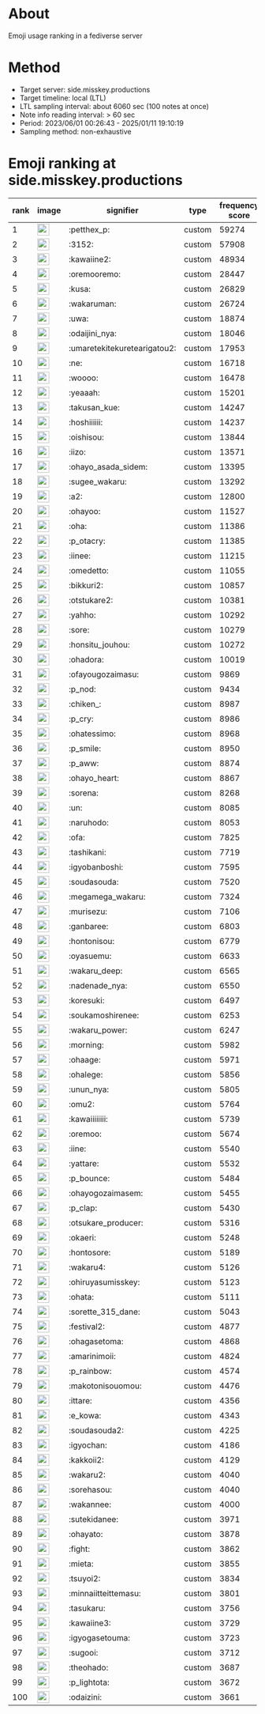 # About
Emoji usage ranking in a fediverse server

# Method
- Target server: side.misskey.productions
- Target timeline: local (LTL)
- LTL sampling interval: about 6060 sec (100 notes at once)
- Note info reading interval: > 60 sec
- Period: 2023/06/01 00:26:43 - 2025/01/11 19:10:19 
- Sampling method: non-exhaustive

# Emoji ranking at side.misskey.productions

|rank|image|signifier|type|frequency score|
|----|----|----|----|----|
|1|<img height="24" src="https://side.misskey.productions/emoji/petthex_p.webp">|:petthex_p:|custom|59274|
|2|<img height="24" src="https://side.misskey.productions/emoji/3152.webp">|:3152:|custom|57908|
|3|<img height="24" src="https://side.misskey.productions/emoji/kawaiine2.webp">|:kawaiine2:|custom|48934|
|4|<img height="24" src="https://side.misskey.productions/emoji/oremooremo.webp">|:oremooremo:|custom|28447|
|5|<img height="24" src="https://side.misskey.productions/emoji/kusa.webp">|:kusa:|custom|26829|
|6|<img height="24" src="https://side.misskey.productions/emoji/wakaruman.webp">|:wakaruman:|custom|26724|
|7|<img height="24" src="https://side.misskey.productions/emoji/uwa.webp">|:uwa:|custom|18874|
|8|<img height="24" src="https://side.misskey.productions/emoji/odaijini_nya.webp">|:odaijini_nya:|custom|18046|
|9|<img height="24" src="https://side.misskey.productions/emoji/umaretekitekuretearigatou2.webp">|:umaretekitekuretearigatou2:|custom|17953|
|10|<img height="24" src="https://side.misskey.productions/emoji/ne.webp">|:ne:|custom|16718|
|11|<img height="24" src="https://side.misskey.productions/emoji/woooo.webp">|:woooo:|custom|16478|
|12|<img height="24" src="https://side.misskey.productions/emoji/yeaaah.webp">|:yeaaah:|custom|15201|
|13|<img height="24" src="https://side.misskey.productions/emoji/takusan_kue.webp">|:takusan_kue:|custom|14247|
|14|<img height="24" src="https://side.misskey.productions/emoji/hoshiiiiii.webp">|:hoshiiiiii:|custom|14237|
|15|<img height="24" src="https://side.misskey.productions/emoji/oishisou.webp">|:oishisou:|custom|13844|
|16|<img height="24" src="https://side.misskey.productions/emoji/iizo.webp">|:iizo:|custom|13571|
|17|<img height="24" src="https://side.misskey.productions/emoji/ohayo_asada_sidem.webp">|:ohayo_asada_sidem:|custom|13395|
|18|<img height="24" src="https://side.misskey.productions/emoji/sugee_wakaru.webp">|:sugee_wakaru:|custom|13292|
|19|<img height="24" src="https://side.misskey.productions/emoji/a2.webp">|:a2:|custom|12800|
|20|<img height="24" src="https://side.misskey.productions/emoji/ohayoo.webp">|:ohayoo:|custom|11527|
|21|<img height="24" src="https://side.misskey.productions/emoji/oha.webp">|:oha:|custom|11386|
|22|<img height="24" src="https://side.misskey.productions/emoji/p_otacry.webp">|:p_otacry:|custom|11385|
|23|<img height="24" src="https://side.misskey.productions/emoji/iinee.webp">|:iinee:|custom|11215|
|24|<img height="24" src="https://side.misskey.productions/emoji/omedetto.webp">|:omedetto:|custom|11055|
|25|<img height="24" src="https://side.misskey.productions/emoji/bikkuri2.webp">|:bikkuri2:|custom|10857|
|26|<img height="24" src="https://side.misskey.productions/emoji/otstukare2.webp">|:otstukare2:|custom|10381|
|27|<img height="24" src="https://side.misskey.productions/emoji/yahho.webp">|:yahho:|custom|10292|
|28|<img height="24" src="https://side.misskey.productions/emoji/sore.webp">|:sore:|custom|10279|
|29|<img height="24" src="https://side.misskey.productions/emoji/honsitu_jouhou.webp">|:honsitu_jouhou:|custom|10272|
|30|<img height="24" src="https://side.misskey.productions/emoji/ohadora.webp">|:ohadora:|custom|10019|
|31|<img height="24" src="https://side.misskey.productions/emoji/ofayougozaimasu.webp">|:ofayougozaimasu:|custom|9869|
|32|<img height="24" src="https://side.misskey.productions/emoji/p_nod.webp">|:p_nod:|custom|9434|
|33|<img height="24" src="https://side.misskey.productions/emoji/chiken_.webp">|:chiken_:|custom|8987|
|34|<img height="24" src="https://side.misskey.productions/emoji/p_cry.webp">|:p_cry:|custom|8986|
|35|<img height="24" src="https://side.misskey.productions/emoji/ohatessimo.webp">|:ohatessimo:|custom|8968|
|36|<img height="24" src="https://side.misskey.productions/emoji/p_smile.webp">|:p_smile:|custom|8950|
|37|<img height="24" src="https://side.misskey.productions/emoji/p_aww.webp">|:p_aww:|custom|8874|
|38|<img height="24" src="https://side.misskey.productions/emoji/ohayo_heart.webp">|:ohayo_heart:|custom|8867|
|39|<img height="24" src="https://side.misskey.productions/emoji/sorena.webp">|:sorena:|custom|8268|
|40|<img height="24" src="https://side.misskey.productions/emoji/un.webp">|:un:|custom|8085|
|41|<img height="24" src="https://side.misskey.productions/emoji/naruhodo.webp">|:naruhodo:|custom|8053|
|42|<img height="24" src="https://side.misskey.productions/emoji/ofa.webp">|:ofa:|custom|7825|
|43|<img height="24" src="https://side.misskey.productions/emoji/tashikani.webp">|:tashikani:|custom|7719|
|44|<img height="24" src="https://side.misskey.productions/emoji/igyobanboshi.webp">|:igyobanboshi:|custom|7595|
|45|<img height="24" src="https://side.misskey.productions/emoji/soudasouda.webp">|:soudasouda:|custom|7520|
|46|<img height="24" src="https://side.misskey.productions/emoji/megamega_wakaru.webp">|:megamega_wakaru:|custom|7324|
|47|<img height="24" src="https://side.misskey.productions/emoji/murisezu.webp">|:murisezu:|custom|7106|
|48|<img height="24" src="https://side.misskey.productions/emoji/ganbaree.webp">|:ganbaree:|custom|6803|
|49|<img height="24" src="https://side.misskey.productions/emoji/hontonisou.webp">|:hontonisou:|custom|6779|
|50|<img height="24" src="https://side.misskey.productions/emoji/oyasuemu.webp">|:oyasuemu:|custom|6633|
|51|<img height="24" src="https://side.misskey.productions/emoji/wakaru_deep.webp">|:wakaru_deep:|custom|6565|
|52|<img height="24" src="https://side.misskey.productions/emoji/nadenade_nya.webp">|:nadenade_nya:|custom|6550|
|53|<img height="24" src="https://side.misskey.productions/emoji/koresuki.webp">|:koresuki:|custom|6497|
|54|<img height="24" src="https://side.misskey.productions/emoji/soukamoshirenee.webp">|:soukamoshirenee:|custom|6253|
|55|<img height="24" src="https://side.misskey.productions/emoji/wakaru_power.webp">|:wakaru_power:|custom|6247|
|56|<img height="24" src="https://side.misskey.productions/emoji/morning.webp">|:morning:|custom|5982|
|57|<img height="24" src="https://side.misskey.productions/emoji/ohaage.webp">|:ohaage:|custom|5971|
|58|<img height="24" src="https://side.misskey.productions/emoji/ohalege.webp">|:ohalege:|custom|5856|
|59|<img height="24" src="https://side.misskey.productions/emoji/unun_nya.webp">|:unun_nya:|custom|5805|
|60|<img height="24" src="https://side.misskey.productions/emoji/omu2.webp">|:omu2:|custom|5764|
|61|<img height="24" src="https://side.misskey.productions/emoji/kawaiiiiiiii.webp">|:kawaiiiiiiii:|custom|5739|
|62|<img height="24" src="https://side.misskey.productions/emoji/oremoo.webp">|:oremoo:|custom|5674|
|63|<img height="24" src="https://side.misskey.productions/emoji/iine.webp">|:iine:|custom|5540|
|64|<img height="24" src="https://side.misskey.productions/emoji/yattare.webp">|:yattare:|custom|5532|
|65|<img height="24" src="https://side.misskey.productions/emoji/p_bounce.webp">|:p_bounce:|custom|5484|
|66|<img height="24" src="https://side.misskey.productions/emoji/ohayogozaimasem.webp">|:ohayogozaimasem:|custom|5455|
|67|<img height="24" src="https://side.misskey.productions/emoji/p_clap.webp">|:p_clap:|custom|5430|
|68|<img height="24" src="https://side.misskey.productions/emoji/otsukare_producer.webp">|:otsukare_producer:|custom|5316|
|69|<img height="24" src="https://side.misskey.productions/emoji/okaeri.webp">|:okaeri:|custom|5248|
|70|<img height="24" src="https://side.misskey.productions/emoji/hontosore.webp">|:hontosore:|custom|5189|
|71|<img height="24" src="https://side.misskey.productions/emoji/wakaru4.webp">|:wakaru4:|custom|5126|
|72|<img height="24" src="https://side.misskey.productions/emoji/ohiruyasumisskey.webp">|:ohiruyasumisskey:|custom|5123|
|73|<img height="24" src="https://side.misskey.productions/emoji/ohata.webp">|:ohata:|custom|5111|
|74|<img height="24" src="https://side.misskey.productions/emoji/sorette_315_dane.webp">|:sorette_315_dane:|custom|5043|
|75|<img height="24" src="https://side.misskey.productions/emoji/festival2.webp">|:festival2:|custom|4877|
|76|<img height="24" src="https://side.misskey.productions/emoji/ohagasetoma.webp">|:ohagasetoma:|custom|4868|
|77|<img height="24" src="https://side.misskey.productions/emoji/amarinimoii.webp">|:amarinimoii:|custom|4824|
|78|<img height="24" src="https://side.misskey.productions/emoji/p_rainbow.webp">|:p_rainbow:|custom|4574|
|79|<img height="24" src="https://side.misskey.productions/emoji/makotonisouomou.webp">|:makotonisouomou:|custom|4476|
|80|<img height="24" src="https://side.misskey.productions/emoji/ittare.webp">|:ittare:|custom|4356|
|81|<img height="24" src="https://side.misskey.productions/emoji/e_kowa.webp">|:e_kowa:|custom|4343|
|82|<img height="24" src="https://side.misskey.productions/emoji/soudasouda2.webp">|:soudasouda2:|custom|4225|
|83|<img height="24" src="https://side.misskey.productions/emoji/igyochan.webp">|:igyochan:|custom|4186|
|84|<img height="24" src="https://side.misskey.productions/emoji/kakkoii2.webp">|:kakkoii2:|custom|4129|
|85|<img height="24" src="https://side.misskey.productions/emoji/wakaru2.webp">|:wakaru2:|custom|4040|
|86|<img height="24" src="https://side.misskey.productions/emoji/sorehasou.webp">|:sorehasou:|custom|4040|
|87|<img height="24" src="https://side.misskey.productions/emoji/wakannee.webp">|:wakannee:|custom|4000|
|88|<img height="24" src="https://side.misskey.productions/emoji/sutekidanee.webp">|:sutekidanee:|custom|3971|
|89|<img height="24" src="https://side.misskey.productions/emoji/ohayato.webp">|:ohayato:|custom|3878|
|90|<img height="24" src="https://side.misskey.productions/emoji/fight.webp">|:fight:|custom|3862|
|91|<img height="24" src="https://side.misskey.productions/emoji/mieta.webp">|:mieta:|custom|3855|
|92|<img height="24" src="https://side.misskey.productions/emoji/tsuyoi2.webp">|:tsuyoi2:|custom|3834|
|93|<img height="24" src="https://side.misskey.productions/emoji/minnaiitteittemasu.webp">|:minnaiitteittemasu:|custom|3801|
|94|<img height="24" src="https://side.misskey.productions/emoji/tasukaru.webp">|:tasukaru:|custom|3756|
|95|<img height="24" src="https://side.misskey.productions/emoji/kawaiine3.webp">|:kawaiine3:|custom|3729|
|96|<img height="24" src="https://side.misskey.productions/emoji/igyogasetouma.webp">|:igyogasetouma:|custom|3723|
|97|<img height="24" src="https://side.misskey.productions/emoji/sugooi.webp">|:sugooi:|custom|3712|
|98|<img height="24" src="https://side.misskey.productions/emoji/theohado.webp">|:theohado:|custom|3687|
|99|<img height="24" src="https://side.misskey.productions/emoji/p_lightota.webp">|:p_lightota:|custom|3672|
|100|<img height="24" src="https://side.misskey.productions/emoji/odaizini.webp">|:odaizini:|custom|3661|
